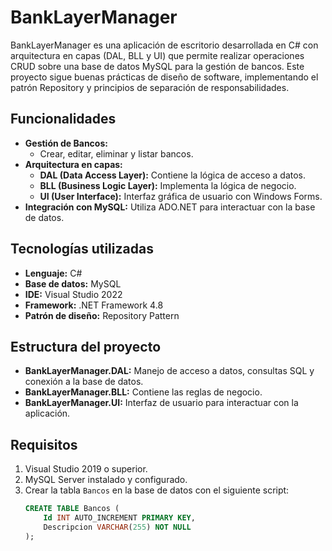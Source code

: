 # BankLayerManager

BankLayerManager es una aplicación de escritorio desarrollada en C# con arquitectura en capas (DAL, BLL y UI) que permite realizar operaciones CRUD sobre una base de datos MySQL para la gestión de bancos. Este proyecto sigue buenas prácticas de diseño de software, implementando el patrón Repository y principios de separación de responsabilidades.

## Funcionalidades
- **Gestión de Bancos:**
  - Crear, editar, eliminar y listar bancos.
- **Arquitectura en capas:**
  - **DAL (Data Access Layer):** Contiene la lógica de acceso a datos.
  - **BLL (Business Logic Layer):** Implementa la lógica de negocio.
  - **UI (User Interface):** Interfaz gráfica de usuario con Windows Forms.
- **Integración con MySQL:** Utiliza ADO.NET para interactuar con la base de datos.

## Tecnologías utilizadas
- **Lenguaje:** C#
- **Base de datos:** MySQL
- **IDE:** Visual Studio 2022
- **Framework:** .NET Framework 4.8
- **Patrón de diseño:** Repository Pattern

## Estructura del proyecto
- **BankLayerManager.DAL:** Manejo de acceso a datos, consultas SQL y conexión a la base de datos.
- **BankLayerManager.BLL:** Contiene las reglas de negocio.
- **BankLayerManager.UI:** Interfaz de usuario para interactuar con la aplicación.

## Requisitos
1. Visual Studio 2019 o superior.
2. MySQL Server instalado y configurado.
3. Crear la tabla `Bancos` en la base de datos con el siguiente script:
   ```sql
   CREATE TABLE Bancos (
       Id INT AUTO_INCREMENT PRIMARY KEY,
       Descripcion VARCHAR(255) NOT NULL
   );
